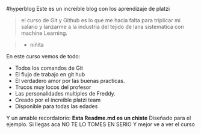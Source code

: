 #hyperblog
Este es un increíble blog con los aprendizaje de platzi
> el curso de Git y Github es lo que me hacia falta para triplicar mi salario y lanzarme a la industria del tejido de lana sistematica con machine  Learning.

> -  niñita

En este curso vemos de todo:
- Todos los comandos de Git
-  El flujo de trabajo en git hub 
- El verdadero amor por las buenas practicas.
- Trucos muy locos del profesor
-  Las personalidades multiples de Freddy.
- Creado por el increible platzi team
- Disponible para todas las edades

Y un amable recordatorio: **Esta Readme.md es un chiste** Diseñado para el ejemplo. Si llegas aca NO TE LO TOMES EN SERIO Y mejor ve a ver el curso